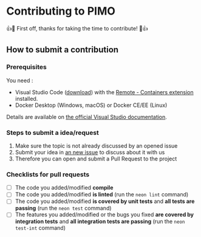 # Contributing to PIMO

:+1::tada: First off, thanks for taking the time to contribute! :tada::+1:

## How to submit a contribution

### Prerequisites

You need :

- Visual Studio Code ([download](https://code.visualstudio.com/)) with the [Remote - Containers extension](https://marketplace.visualstudio.com/items?itemName=ms-vscode-remote.remote-containers) installed.
- Docker Desktop (Windows, macOS) or Docker CE/EE (Linux)

Details are available on [the official Visual Studio documentation](https://code.visualstudio.com/docs/remote/containers#_getting-started).

### Steps to submit a idea/request

1. Make sure the topic is not already discussed by an opened issue
2. Submit your idea in [an new issue](https://github.com/CGI-FR/PIMO/issues/new) to discuss about it with us
3. Therefore you can open and submit a Pull Request to the project

### Checklists for pull requests

- [ ] The code you added/modified **compile**
- [ ] The code you added/modified **is linted** (run the `neon lint` command)
- [ ] The code you added/modified **is covered by unit tests** and **all tests are passing** (run the `neon test` command)
- [ ] The features you added/modified or the bugs you fixed **are covered by integration tests** and **all integration tests are passing** (run the `neon test-int` command)
